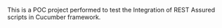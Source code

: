 This is a POC project performed to test the Integration of REST Assured scripts in Cucumber framework.
